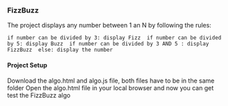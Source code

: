 ### FizzBuzz
The project displays any number between 1 an N by following the rules: 

  `if number can be divided by 3: display Fizz 
  if number can be divided by 5: display Buzz 
  if number can be divided by 3 AND 5 : display FizzBuzz 
  else: display the number`

#### Project Setup 
Download the algo.html and algo.js file, both files have to be in the same folder
Open the algo.html file in your local browser and now you can get test the FizzBuzz algo
